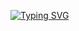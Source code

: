 <a href="https://git.io/typing-svg"><img src="https://readme-typing-svg.demolab.com?font=Fira+Code&weight=700&size=32&letterSpacing=letter-spacing%3A+-1px;&duration=3000&pause=1000&color=FFB2D0&background=FFFFFF00&center=SAI&vCenter=SAI&repeat=%C4%90%C3%9ANG+V%E1%BA%ACY&random=SAI&width=700&height=100&lines=VisperZW%E3%83%A1PrincessRN+%F0%9F%92%9E;%E3%80%8EZERO-TWO%E3%80%8F%7C++The+Future+Is+Here%F0%9F%92%8B" alt="Typing SVG" /></a>
